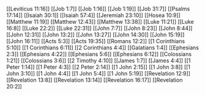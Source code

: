 [[Leviticus 11:16]]
[[Job 1:7]]
[[Job 1:16]]
[[Job 1:19]]
[[Job 31:7]]
[[Psalms 17:14]]
[[Isaiah 30:1]]
[[Isaiah 57:4]]
[[Jeremiah 23:10]]
[[Hosea 10:9]]
[[Matthew 11:19]]
[[Matthew 12:43]]
[[Matthew 13:38]]
[[Luke 11:21]]
[[Luke 16:8]]
[[Luke 22:2]]
[[Luke 22:31]]
[[John 7:7]]
[[John 8:23]]
[[John 8:44]]
[[John 12:31]]
[[John 13:2]]
[[John 13:27]]
[[John 14:30]]
[[John 15:19]]
[[John 16:11]]
[[Acts 5:3]]
[[Acts 19:35]]
[[Romans 12:2]]
[[1 Corinthians 5:10]]
[[1 Corinthians 6:11]]
[[2 Corinthians 4:4]]
[[Galatians 1:4]]
[[Ephesians 2:3]]
[[Ephesians 4:22]]
[[Ephesians 5:6]]
[[Ephesians 6:12]]
[[Colossians 1:21]]
[[Colossians 3:6]]
[[2 Timothy 4:10]]
[[James 1:7]]
[[James 4:4]]
[[1 Peter 1:14]]
[[1 Peter 4:3]]
[[2 Peter 2:14]]
[[1 John 2:15]]
[[1 John 3:8]]
[[1 John 3:10]]
[[1 John 4:4]]
[[1 John 5:4]]
[[1 John 5:19]]
[[Revelation 12:9]]
[[Revelation 13:8]]
[[Revelation 13:14]]
[[Revelation 16:17]]
[[Revelation 20:2]]

